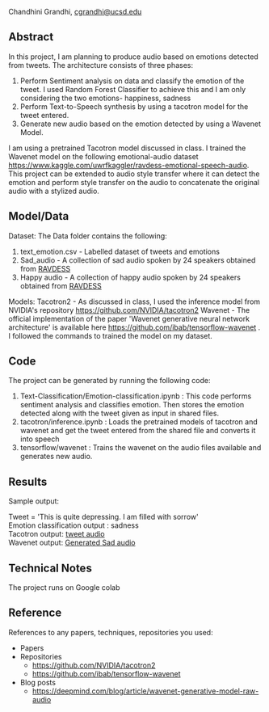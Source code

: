 Chandhini Grandhi, cgrandhi@ucsd.edu


## Abstract

In this project, I am planning to produce audio based on emotions detected from tweets. The architecture consists of three phases:
1. Perform Sentiment analysis on data and classify the emotion of the tweet. I used Random Forest Classifier to achieve this and I am only considering the two emotions- happiness, sadness
2. Perform Text-to-Speech synthesis by using a tacotron model for the tweet entered. 
3. Generate new audio based on the emotion detected by using a Wavenet Model.

I am using a pretrained Tacotron model discussed in class. I trained the Wavenet model on the following emotional-audio dataset https://www.kaggle.com/uwrfkaggler/ravdess-emotional-speech-audio. This project can be extended to audio style transfer where it can detect the emotion and perform style transfer on the audio to concatenate the original audio with a stylized audio. 

## Model/Data

Dataset: The Data folder contains the following:
1. text_emotion.csv - Labelled dataset of tweets and emotions
2. Sad_audio - A collection of sad audio spoken by 24 speakers obtained from [RAVDESS](https://www.kaggle.com/uwrfkaggler/ravdess-emotional-speech-audio)
3. Happy audio -  A collection of happy audio spoken by 24 speakers obtained from [RAVDESS](https://www.kaggle.com/uwrfkaggler/ravdess-emotional-speech-audio)

Models:
Tacotron2 - As discussed in class, I used the inference model from NVIDIA's repository https://github.com/NVIDIA/tacotron2
Wavenet - The official implementation of the paper 'Wavenet generative neural network architecture' is available here https://github.com/ibab/tensorflow-wavenet . I followed the commands to trained the model on my dataset.

## Code
The project can be generated by running the following code:
1. Text-Classification/Emotion-classification.ipynb : This code performs sentiment analysis and classifies emotion. Then stores the emotion detected along with the tweet given as input in shared files.
2. tacotron/inference.ipynb : Loads the pretrained models of tacotron and wavenet and get the tweet entered from the shared file and converts it into speech
3. tensorflow/wavenet : Trains the wavenet on the audio files available and generates new audio.

## Results
Sample output: 

Tweet = 'This is quite depressing. I am filled with sorrow'<br />
Emotion classification output : sadness<br />
Tacotron output: [tweet audio](https://github.com/ucsd-ml-arts/generative-audio-chandhini-grandhi/tree/master/Output)<br />
Wavenet output:  [Generated Sad audio](https://github.com/ucsd-ml-arts/generative-audio-chandhini-grandhi/blob/master/Output/generated_sad.wav) <br />



## Technical Notes

The project runs on Google colab


## Reference

References to any papers, techniques, repositories you used:
- Papers
- Repositories
    - https://github.com/NVIDIA/tacotron2
    - https://github.com/ibab/tensorflow-wavenet
- Blog posts
    - https://deepmind.com/blog/article/wavenet-generative-model-raw-audio
